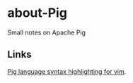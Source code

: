 # about-Pig

Small notes on Apache Pig


## Links

[Pig language syntax highlighting for vim](https://github.com/motus/pig.vim).
